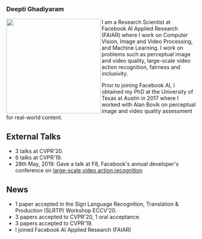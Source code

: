 ### Deepti Ghadiyaram
 <img align="left" src="/assets/img/deepti_profile.png" width="250"/>
I am a Research Scientist at Facebook AI Applied Research (FAIAR) where I work on Computer Vision, Image and Video Processing, and Machine Learning. I work on problems such as perceptual image and video quality, large-scale video action recognition, fairness and inclusivity.

Prior to joining Facebook AI, I obtained my PhD at the University of Texas at Austin in 2017 where I worked with Alan Bovik on perceptual image and video quality assessment for real-world content. 

## External Talks 
- 3 talks at CVPR'20.
- 6 talks at CVPR'19.
- 28th May, 2019: Gave a talk at F8, Facebook's annual developer's conference on <a href="https://www.youtube.com/watch?v=5RcC18WEruk"> large-scale video action recognition </a>

## News
- 1 paper accepted in the Sign Language Recognition, Translation & Production (SLRTP) Workshop  ECCV'20.
- 3 papers accepted to CVPR'20, 1 oral acceptance.
- 3 papers accepted to CVPR'19.
- I joined Facebook AI Applied Research (FAIAR)
